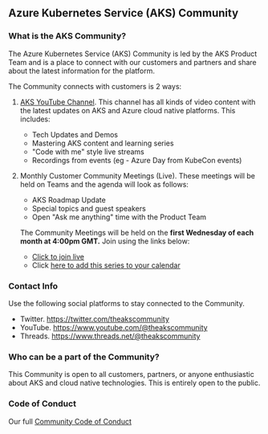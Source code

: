 ## Azure Kubernetes Service (AKS) Community

### What is the AKS Community? 

The Azure Kubernetes Service (AKS) Community is led by the AKS Product Team and is a place to connect with our customers and partners and share about the latest information for the platform. 

The Community connects with customers is 2 ways: 

1. [AKS YouTube Channel](https://www.youtube.com/@theakscommunity). This channel has all kinds of video content with the latest updates on AKS and Azure cloud native platforms. This includes:
    * Tech Updates and Demos
    * Mastering AKS content and learning series
    * "Code with me" style live streams
    * Recordings from events (eg - Azure Day from KubeCon events)

2. Monthly Customer Community Meetings (Live). These meetings will be held on Teams and the agenda will look as follows: 
    * AKS Roadmap Update
    * Special topics and guest speakers
    * Open "Ask me anything" time with the Product Team

    The Community Meetings will be held on the **first Wednesday of each month at 4:00pm GMT.** Join using the links below: 
    * [Click to join live](https://teams.microsoft.com/l/meetup-join/19%3ameeting_ZTBiNTliNjMtY2Q1ZS00N2E0LTllMWQtODZjNDVlOWI2MWZh%40thread.v2/0?context=%7b%22Tid%22%3a%2272f988bf-86f1-41af-91ab-2d7cd011db47%22%2c%22Oid%22%3a%22e04f46e5-a3a7-4692-b577-7b780caaf083%22%7d)
    * Click <a id="raw-url" href="https://1drv.ms/u/s!AqrSbCqu5dePl8NHNuMrREIoohWYaQ?e=PRivfB" data-linktype="external">here to add this series to your calendar</a>


### Contact Info

Use the following social platforms to stay connected to the Community.

* Twitter. https://twitter.com/theakscommunity
* YouTube. https://www.youtube.com/@theakscommunity
* Threads. https://www.threads.net/@theakscommunity


### Who can be a part of the Community? 

This Community is open to all customers, partners, or anyone enthusiastic about AKS and cloud native technologies. This is entirely open to the public. 

### Code of Conduct

Our full [Community Code of Conduct](./code-of-conduct.md)